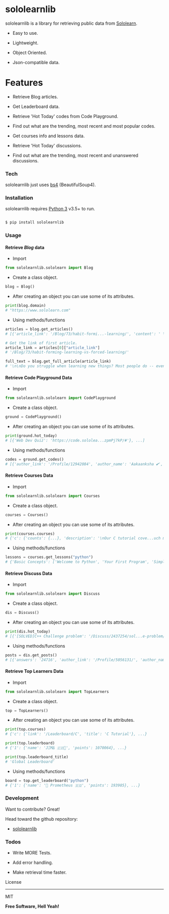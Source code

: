 
# sololearnlib

sololearnlib is a library for retrieving public data from [Sololearn](https://www.sololearn.com).

- Easy to use.

- Lightweight.

- Object Oriented.

- Json-compatible data.

# Features

- Retrieve Blog articles.

- Get Leaderboard data.

- Retrieve 'Hot Today' codes from Code Playground.

- Find out what are the trending, most recent and most popular codes.

- Get courses info and lessons data.

- Retrieve 'Hot Today' discussions.

- Find out what are the trending, most recent and unanswered discussions.

### Tech

sololearnlib just uses [bs4](https://pypi.org/project/bs4/) (BeautifulSoup4).

### Installation

sololearnlib requires [Python 3](https://www.python.org/) v3.5+ to run.

```sh

$ pip install sololearnlib

```

### Usage
#### Retrieve *Blog* data
- Import
```py
from sololearnlib.sololearn import Blog
```

- Create a class object.
```py
blog = Blog()
```

- After creating an object you can use some of its attributes.
```py
print(blog.domain)
# "https://www.sololearn.com"
```
- Using methods/functions
```py
articles = blog.get_articles()
# [{'article_link': '/Blog/73/habit-formi...-learning/', 'content': ' \xa0For most of us, th...ss time.\xa0 ', 'date': '07 August 2020', 'image_link': 'https://api.sololear...ning_1.jpg', 'title': 'Habit-Forming Learni...d Learning'}, ...]

# Get the link of first article.
article_link = articles[0]["article_link"]
# '/Blog/73/habit-forming-learning-vs-forced-learning/'

full_text = blog.get_full_article(article_link)
# '\n\nDo you struggle when learning new things? Most people do -- even when receiving a formal education in school or attending college, it can be hard to make new concepts stick. ...'
```
#### Retrieve Code Playground Data
  - Import
```py
from sololearnlib.sololearn import CodePlayground
```

- Create a class object.
```py
ground = CodePlayground()
```
- After creating an object you can use some of its attributes.
```py
print(ground.hot_today)
# [{'Web Dev Quiz': 'https://code.sololea...zpmPj7kP/#'}, ...]
```
- Using methods/functions
```py
codes = ground.get_codes()
# [{'author_link': '/Profile/12942084', 'author_name': 'Aakaanksha 💕', 'code_link': 'https://code.sololea...oj07HPmq/#', 'code_name': 'Google Clone or Real? 😳💕', 'data_date': '8/9/2020 7:36:06 AM', 'votes': 1146},  ...]
```
#### Retrieve Courses Data
 - Import
```py
from sololearnlib.sololearn import Courses
```
- Create a class object.
```py
courses = Courses()
```
- After creating an object you can use some of its attributes.
```py
print(courses.courses)
# {'c': {'counts': {...}, 'description': '\nOur C tutorial cove...uch more.\n', 'icon': '/Icons/Courses/1089.png', 'link': '/Course/C/', 'title': 'C Tutorial'}, ...}
```
- Using methods/functions
```py
lessons = courses.get_lessons("python")
# {'Basic Concepts': ['Welcome to Python', 'Your First Program', 'Simple Operations', 'Floats', 'Other Numerical Operations', 'Strings', 'String Operations', 'Variables', 'Taking User Input', ...], ...}
```

#### Retrieve Discuss Data
 - Import
```py
from sololearnlib.sololearn import Discuss
```
- Create a class object.
```py
dis = Discuss()
```
- After creating an object you can use some of its attributes.
```py
print(dis.hot_today)
# [{'[SOLVED]C++ Challenge problem': '/Discuss/2437254/sol...e-problem/'}, {'[Solved] Does Earnin...ves us XP?': '/Discuss/2437589/sol...ves-us-xp/'}, ...]
```
- Using methods/functions
```py
posts = dis.get_posts()
# [{'answers': '24716', 'author_link': '/Profile/5056131/', 'author_name': 'benka', 'avatar_link': 'https://avatars.solo...b873e5.jpg', 'data_date': '7/6/2017 5:02:16 PM', 'post_link': '/Discuss/516185/мног...оговорящих', 'tags': [...], 'title': 'много ли тут нас, ру...говорящих?', 'votes': '1199'}, ...]
```
#### Retrieve Top Learners Data
 - Import
```py
from sololearnlib.sololearn import TopLearners
```
- Create a class object.
```py
top = TopLearners()
```
- After creating an object you can use some of its attributes.
```py
print(top.courses)
# {'c': {'link': '/Leaderboard/C', 'title': 'C Tutorial'}, ...}

print(top.leaderboard)
# {'1': {'name': 'JΞΜΔ 🇨🇩👑', 'points': 1070064}, ...}

print(top.leaderboard_title)
# 'Global Leaderboard'
```
- Using methods/functions
```py
board = top.get_leaderboard("python")
# {'1': {'name': '👑 Prometheus 🇸🇬', 'points': 193985}, ...}
```


### Development

  

Want to contribute? Great!

Head toward the github repository:

-  [sololearnlib](https://github.com/Or-i0n/sololearnlib)

  

### Todos

  

- Write MORE Tests.

- Add error handling.

- Make retrieval time faster.

  

License

----

  

MIT

  

**Free Software, Hell Yeah!**

